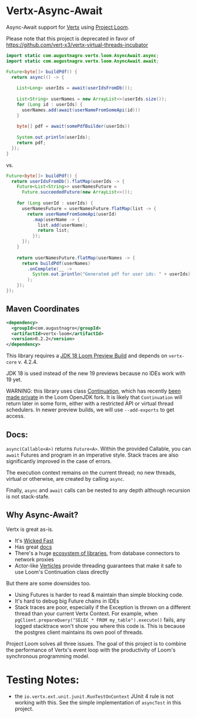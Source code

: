 # Vertx-Async-Await

Async-Await support for [Vertx](https://vertx.io/) using [Project Loom](https://wiki.openjdk.java.net/display/loom/org.getshaka.vertx.loom.SequencingBugTests).

Please note that this project is deprecated in favor of https://github.com/vert-x3/vertx-virtual-threads-incubator

```java
import static com.augustnagro.vertx.loom.AsyncAwait.async;
import static com.augustnagro.vertx.loom.AsyncAwait.await;

Future<byte[]> buildPdf() {
  return async(() -> {
    
    List<Long> userIds = await(userIdsFromDb());
    
    List<String> userNames = new ArrayList<>(userIds.size());
    for (Long id : userIds) {
      userNames.add(await(userNameFromSomeApi(id)))
    }
    
    byte[] pdf = await(somePdfBuilder(userIds))
  
    System.out.println(userIds);
    return pdf;
  });
}
```

vs.

```java
Future<byte[]> buildPdf() {
  return userIdsFromDb().flatMap(userIds -> {
    Future<List<String>> userNamesFuture =
      Future.succeededFuture(new ArrayList<>());
  
    for (Long userId : userIds) {
      userNamesFuture = userNamesFuture.flatMap(list -> {
        return userNameFromSomeApi(userId)
          .map(userName -> {
            list.add(userName);
            return list;
          });
      });
    }
  
    return userNamesFuture.flatMap(userNames -> {
      return buildPdf(userNames)
        .onComplete(__ ->
          System.out.println("Generated pdf for user ids: " + userIds)
        );
    });
});

```

## Maven Coordinates

```xml
<dependency>
  <groupId>com.augustnagro</groupId>
  <artifactId>vertx-loom</artifactId>
  <version>0.2.2</version>
</dependency>
```

This library requires a [JDK 18 Loom Preview Build](http://jdk.java.net/loom/) and depends on `vertx-core` v. 4.2.4.

JDK 18 is used instead of the new 19 previews because no IDEs work with 19 yet.

WARNING: this library uses class [Continuation](https://download.java.net/java/early_access/loom/docs/api/java.base/java/lang/Continuation.html), which has recently [been made private](https://mail.openjdk.java.net/pipermail/loom-dev/2021-October/002983.html) in the Loom OpenJDK fork. It is likely that `Continuation` will return later in some form, either with a restricted API or virtual thread schedulers. In newer preview builds, we will use `--add-exports` to get access.

## Docs:

`async(Callable<A>)` returns `Future<A>`. Within the provided Callable, you can `await` Futures and program in an imperative style. Stack traces are also significantly improved in the case of errors.

The execution context remains on the current thread; no new threads, virtual or otherwise, are created by calling `async`.

Finally, `async` and `await` calls can be nested to any depth although recursion is not stack-stafe.

## Why Async-Await?
Vertx is great as-is.
* It's [Wicked Fast](https://www.techempower.com/benchmarks/#section=data-r20&hw=ph&test=composite&l=zik0vz-sf)
* Has great [docs](https://vertx.io/docs/vertx-core/java/#_in_the_beginning_there_was_vert_x)
* There's a huge [ecosystem of libraries](https://vertx.io/docs/), from database connectors to network proxies
* Actor-like [Verticles](https://vertx.io/docs/vertx-core/java/#_verticles) provide threading guarantees that make it safe to use Loom's Continuation class directly

But there are some downsides too.
* Using Futures is harder to read & maintain than simple blocking code.
* It's hard to debug big Future chains in IDEs
* Stack traces are poor, especially if the Exception is thrown on a different thread than your current Vertx Context. For example, when `pgClient.prepareQuery("SELEC * FROM my_table").execute()` fails, any logged stacktrace won't show you where this code is. This is because the postgres client maintains its own pool of threads.

Project Loom solves all three issues. The goal of this project is to combine the performance of Vertx's event loop with the productivity of Loom's synchronous programming model.

# Testing Notes:
* the `io.vertx.ext.unit.junit.RunTestOnContext` JUnit 4 rule is not working with this. See the simple implementation of `asyncTest` in this project.
